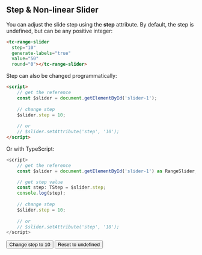 ## Step & Non-linear Slider

<div data-examples="step"></div> 

You can adjust the slide step using the **step** attribute. By default, the step is undefined, but can be any positive integer:

```html
<tc-range-slider
  step="10"
  generate-labels="true" 
  value="50"
  round="0"></tc-range-slider>
```

<div class="my-12 flex flex-col items-center">
    <tc-range-slider 
      step="10"
      generate-labels="true" 
      value="50"
      round="0"></tc-range-slider>
</div>

Step can also be changed programmatically:

```html
<script>
    // get the reference
    const $slider = document.getElementById('slider-1');
    
    // change step
    $slider.step = 10;
    
    // or 
    // $slider.setAttribute('step', '10');
</script>
```

Or with TypeScript:

```typescript
<script>
    // get the reference
    const $slider = document.getElementById('slider-1') as RangeSlider;

    // get step value 
    const step: TStep = $slider.step;
    console.log(step);
    
    // change step 
    $slider.step = 10;
    
    // or 
    // $slider.setAttribute('step', '10');
</script>
```

<div class="my-12 flex flex-col items-center">
    <tc-range-slider
      id="slider-6"
      value1="40"
      value2="60"
      generate-labels="true"></tc-range-slider>
    <div class="flex items-center">
        <button id="step-btn" type="button" class="group inline-flex items-center h-9 rounded-full text-sm font-semibold whitespace-nowrap px-3 focus:outline-none focus:ring-2 bg-sky-50 text-sky-600 hover:bg-sky-100 hover:text-sky-700 focus:ring-sky-600 mt-8 mx-2">Change step to 10</button>
        <button id="step-reset" type="button" class="group inline-flex items-center h-9 rounded-full text-sm font-semibold whitespace-nowrap px-3 focus:outline-none focus:ring-2 bg-gray-50 text-gray-600 hover:bg-gray-100 hover:text-gray-700 focus:ring-gray-600 mt-8 mx-2">Reset to undefined</button>
    </div>
</div>